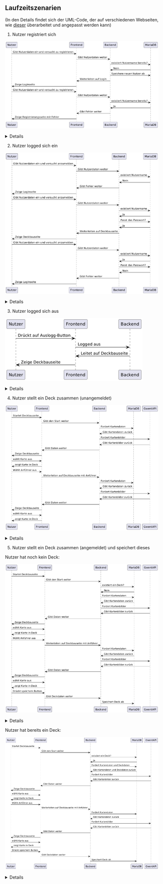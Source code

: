 ## Laufzeitszenarien

(In den Details findet sich der UML-Code, der auf verschiedenen Webseiten,
wie [dieser](https://www.planttext.com/) überarbeitet und angepasst werden kann)

1. Nutzer registriert sich

![Laufzeitszenario_1.png](bilder%2FLaufzeitszenario_1.png)

<details>

@startuml

Nutzer -> Frontend: Gibt Nutzerdaten ein und versucht zu registrieren

Frontend -> Backend: Gibt Nutzerdaten weiter

Backend -> MariaDB: existiert Nutzername bereits?

MariaDB -> Backend: Nein

Backend -> MariaDB: Speichere neuen Nutzer ab

Backend -> Frontend: Weiterleiten auf Login

Frontend -> Nutzer: Zeige Loginseite



Nutzer -> Frontend: Gibt Nutzerdaten ein und versucht zu registrieren

Frontend -> Backend: Gibt Nutzerdaten weiter

Backend -> MariaDB: existiert Nutzername bereits?

MariaDB -> Backend: Ja

Backend -> Frontend: Gibt Fehler weiter

Frontend -> Nutzer: Zeige Registrierungsseite mit Fehler

@enduml
</details>

2. Nutzer logged sich ein

![Laufzeitszenario_2.png](bilder%2FLaufzeitszenario_2.png)

<details>
@startuml



Nutzer -> Frontend: Gibt Nutzerdaten ein und versucht anzumelden

Frontend -> Backend: Gibt Nutzerdaten weiter

Backend -> MariaDB: existiert Nutzername

MariaDB -> Backend: Nein


Backend -> Frontend: Gibt Fehler weiter

Frontend -> Nutzer: Zeige Loginseite



Nutzer -> Frontend: Gibt Nutzerdaten ein und versucht anzumelden

Frontend -> Backend: Gibt Nutzerdaten weiter

Backend -> MariaDB: existiert Nutzername

MariaDB -> Backend: Ja

Backend -> MariaDB: Passt das Passwort?

MariaDB -> Backend: Ja

Backend -> Frontend: Weiterleiten auf Deckbauseite

Frontend -> Nutzer: Zeige Deckbauseite



Nutzer -> Frontend: Gibt Nutzerdaten ein und versucht anzumelden

Frontend -> Backend: Gibt Nutzerdaten weiter

Backend -> MariaDB: existiert Nutzername

MariaDB -> Backend: Ja

Backend -> MariaDB: Passt das Passwort?

MariaDB -> Backend: Nein

Backend -> Frontend: Gibt Fehler weiter

Frontend -> Nutzer: Zeige Loginseite

@enduml
</details>


3. Nutzer logged sich aus

![Laufzeitszenario_3.png](bilder%2FLaufzeitszenario_3.png)

<details>
@startuml



Nutzer -> Frontend: Drückt auf Auslogg-Button

Frontend -> Backend: Logged aus



Backend -> Frontend: Leitet auf Deckbauseite

Frontend -> Nutzer: Zeige Deckbauseite




@enduml
</details>


4. Nutzer stellt ein Deck zusammen (unangemeldet)

![Laufzeitszenario_4.png](bilder%2FLaufzeitszenario_4.png)


<details>
@startuml



Nutzer -> Frontend: Startet Deckbauseite

Frontend -> Backend: Gibt den Start weiter

Backend -> MariaDB: Fordert Kartendaten

MariaDB -> Backend: Gibt Kartendaten zurück

Backend -> GwentAPI: Fordert Kartenbilder

GwentAPI -> Backend: Gibt Kartenbilder zurück


Backend -> Frontend: Gibt Daten weiter

Frontend -> Nutzer: Zeige Deckbauseite

Nutzer -> Frontend: wählt Karte aus

Frontend -> Nutzer: zeigt Karte in Deck

Nutzer -> Frontend: Wählt Anführer aus

Frontend -> Backend:  Weiterleiten auf Deckbauseite mit Anführer

Backend -> MariaDB: Fordert Kartendaten

MariaDB -> Backend: Gibt Kartendaten zurück

Backend -> GwentAPI: Fordert Kartenbilder

GwentAPI -> Backend: Gibt Kartenbilder zurück


Backend -> Frontend: Gibt Daten weiter

Frontend -> Nutzer: Zeige Deckbauseite

Nutzer -> Frontend: wählt Karte aus

Frontend -> Nutzer: zeigt Karte in Deck


@enduml
</details>


5. Nutzer stellt ein Deck zusammen (angemeldet) und speichert dieses

Nutzer hat noch kein Deck:

![Laufzeitszenario_5_1.png](bilder%2FLaufzeitszenario_5_1.png)

<details>
@startuml



Nutzer -> Frontend: Startet Deckbauseite

Frontend -> Backend: Gibt den Start weiter

Backend -> MariaDB: existiert ein Deck?

MariaDB -> Backend: Nein

Backend -> MariaDB: Fordert Kartendaten

MariaDB -> Backend: Gibt Kartendaten zurück

Backend -> GwentAPI: Fordert Kartenbilder

GwentAPI -> Backend: Gibt Kartenbilder zurück


Backend -> Frontend: Gibt Daten weiter

Frontend -> Nutzer: Zeige Deckbauseite

Nutzer -> Frontend: wählt Karte aus

Frontend -> Nutzer: zeigt Karte in Deck

Nutzer -> Frontend: Wählt Anführer aus

Frontend -> Backend:  Weiterleiten auf Deckbauseite mit Anführer

Backend -> MariaDB: Fordert Kartendaten

MariaDB -> Backend: Gibt Kartendaten zurück

Backend -> GwentAPI: Fordert Kartenbilder

GwentAPI -> Backend: Gibt Kartenbilder zurück


Backend -> Frontend: Gibt Daten weiter

Frontend -> Nutzer: Zeige Deckbauseite

Nutzer -> Frontend: wählt Karte aus

Frontend -> Nutzer: zeigt Karte in Deck

Nutzer -> Frontend: Drückt speichern Button

Frontend -> Backend: Gibt Deckdaten weiter

Backend -> MariaDB: Speichert Deck ab



@enduml

</details>

Nutzer hat bereits ein Deck:

![Laufzeitszenario_5_2.png](bilder%2FLaufzeitszenario_5_2.png)

<details>
@startuml



Nutzer -> Frontend: Startet Deckbauseite

Frontend -> Backend: Gibt den Start weiter

Backend -> MariaDB: existiert ein Deck?

MariaDB -> Backend: Ja

Backend -> MariaDB: Fordert Kartendaten und Deckdaten

MariaDB -> Backend: Gibt Kartendaten und Deckdaten zurück

Backend -> GwentAPI: Fordert Kartenbilder

GwentAPI -> Backend: Gibt Kartenbilder zurück


Backend -> Frontend: Gibt Daten weiter

Frontend -> Nutzer: Zeige Deckbauseite

Nutzer -> Frontend: wählt Karte aus

Frontend -> Nutzer: zeigt Karte in Deck

Nutzer -> Frontend: Wählt Anführer aus

Frontend -> Backend:  Weiterleiten auf Deckbauseite mit Anführer

Backend -> MariaDB: Fordert Kartendaten

MariaDB -> Backend: Gibt Kartendaten zurück

Backend -> GwentAPI: Fordert Kartenbilder

GwentAPI -> Backend: Gibt Kartenbilder zurück


Backend -> Frontend: Gibt Daten weiter

Frontend -> Nutzer: Zeige Deckbauseite

Nutzer -> Frontend: wählt Karte aus

Frontend -> Nutzer: zeigt Karte in Deck

Nutzer -> Frontend: Drückt speichern Button

Frontend -> Backend: Gibt Deckdaten weiter

Backend -> MariaDB: Speichert Deck ab


@enduml
</details>